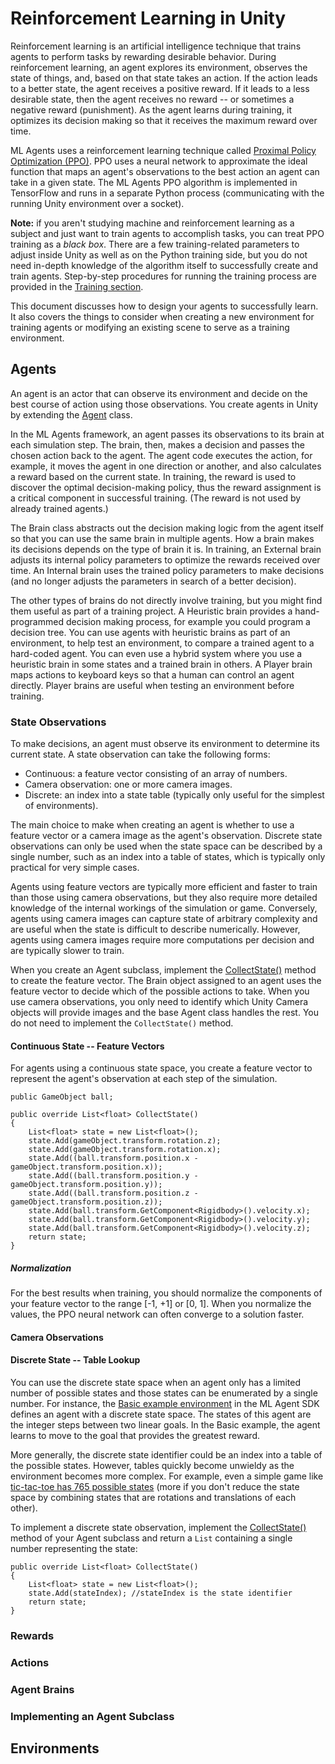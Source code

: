 # Reinforcement Learning in Unity

Reinforcement learning is an artificial intelligence technique that trains agents to perform tasks by rewarding desirable behavior. During reinforcement learning, an agent explores its environment, observes the state of things, and, based on that state takes an action. If the action leads to a better state, the agent receives a positive reward. If it leads to a less desirable state, then the agent receives no reward -- or sometimes a negative reward (punishment). As the agent learns during training, it optimizes its decision making so that it receives the maximum reward over time.

ML Agents uses a reinforcement learning technique called [Proximal Policy Optimization (PPO)](link). PPO uses a neural network to approximate the ideal function that maps an agent's observations to the best action an agent can take in a given state. The ML Agents PPO algorithm is implemented in TensorFlow and runs in a separate Python process (communicating with the running Unity environment over a socket). 

**Note:** if you aren't studying machine and reinforcement learning as a subject and just want to train agents to accomplish tasks, you can treat PPO training as a _black box_. There are a few training-related parameters to adjust inside Unity as well as on the Python training side, but you do not need in-depth knowledge of the algorithm itself to successfully create and train agents. Step-by-step procedures for running the training process are provided in the [Training section](link). 

This document discusses how to design your agents to successfully learn. It also covers the things to consider when creating a new environment for training agents or modifying an existing scene to serve as a training environment. 

## Agents

An agent is an actor that can observe its environment and decide on the best course of action using those observations. You create agents in Unity by extending the [Agent](link) class. 

<!-- We could discuss more about the arbitrary line between actor and environment here, but it can wait until we have examples of multi-agent entities (like a executive brain setting goals for a "robot" and sub-brains moving the robot limbs to accomplish these goals). -->

In the ML Agents framework, an agent passes its observations to its brain at each simulation step. The brain, then, makes a decision and passes the chosen action back to the agent. The agent code executes the action, for example, it moves the agent in one direction or another, and also calculates a reward based on the current state. In training, the reward is used to discover the optimal decision-making policy, thus the reward assignment is a critical component in successful training. (The reward is not used by already trained agents.)

The Brain class abstracts out the decision making logic from the agent itself so that you can use the same brain in multiple agents. 
How a brain makes its decisions depends on the type of brain it is. In training, an External brain adjusts its internal policy parameters to optimize the rewards received over time. An Internal brain uses the trained policy parameters to make decisions (and no longer adjusts the parameters in search of a better decision). 

The other types of brains do not directly involve training, but you might find them useful as part of a training project. A Heuristic brain provides a hand-programmed decision making process, for example you could program a decision tree. You can use agents with heuristic brains as part of an environment, to help test an environment, to compare a trained agent to a hard-coded agent. You can even use a hybrid system where you use a heuristic brain in some states and a trained brain in others. A Player brain maps actions to keyboard keys so that a human can control an agent directly. Player brains are useful when testing an environment before training.

  
### State Observations

To make decisions, an agent must observe its environment to determine its current state. A state observation can take the following forms:

* Continuous: a feature vector consisting of an array of numbers. 
* Camera observation: one or more camera images.
* Discrete: an index into a state table (typically only useful for the simplest of environments).

The main choice to make when creating an agent is whether to use a feature vector or a camera image as the agent's observation. Discrete state observations can only be used when the state space can be described by a single number, such as an index into a table of states, which is typically only practical for very simple cases.

Agents using feature vectors are typically more efficient and faster to train than those using camera observations, but they also require more detailed knowledge of the internal workings of the simulation or game. Conversely, agents using camera images can capture state of arbitrary complexity and are useful when the state is difficult to describe numerically. However, agents using camera images require more computations per decision and are typically slower to train.  

When you create an Agent subclass, implement the [CollectState()](link) method to create the feature vector. The Brain object assigned to an agent uses the feature vector to decide which of the possible actions to take. When you use camera observations, you only need to identify which Unity Camera objects will provide images and the base Agent class handles the rest. You do not need to implement the `CollectState()` method.

#### Continuous State -- Feature Vectors

For agents using a continuous state space, you create a feature vector to represent the agent's observation at each step of the simulation. 

    public GameObject ball;

    public override List<float> CollectState()
    {
        List<float> state = new List<float>();
        state.Add(gameObject.transform.rotation.z);
        state.Add(gameObject.transform.rotation.x);
        state.Add((ball.transform.position.x - gameObject.transform.position.x));
        state.Add((ball.transform.position.y - gameObject.transform.position.y));
        state.Add((ball.transform.position.z - gameObject.transform.position.z));
        state.Add(ball.transform.GetComponent<Rigidbody>().velocity.x);
        state.Add(ball.transform.GetComponent<Rigidbody>().velocity.y);
        state.Add(ball.transform.GetComponent<Rigidbody>().velocity.z);
        return state;
    }

##### Normalization

For the best results when training, you should normalize the components of your feature vector to the range [-1, +1] or [0, 1]. When you normalize the values, the PPO neural network can often converge to a solution faster.


#### Camera Observations

#### Discrete State -- Table Lookup

You can use the discrete state space when an agent only has a limited number of possible states and those states can be enumerated by a single number. For instance, the [Basic example environment](link) in the ML Agent SDK defines an agent with a discrete state space. The states of this agent are the integer steps between two linear goals. In the Basic example, the agent learns to move to the goal that provides the greatest reward.

More generally, the discrete state identifier could be an index into a table of the possible states. However, tables quickly become unwieldy as the environment becomes more complex. For example, even a simple game like [tic-tac-toe has 765 possible states](https://en.wikipedia.org/wiki/Game_complexity) (more if you don't reduce the state space by combining states that are rotations and translations of each other).

To implement a discrete state observation, implement the [CollectState()](link) method of your Agent subclass and return a `List` containing a single number representing the state:

    public override List<float> CollectState()
    {
        List<float> state = new List<float>();
        state.Add(stateIndex); //stateIndex is the state identifier
        return state;
    }

### Rewards

### Actions

### Agent Brains

### Implementing an Agent Subclass

## Environments



